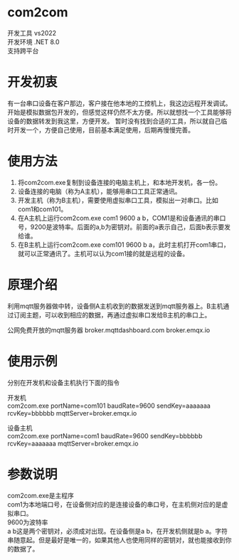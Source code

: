 ﻿# com2com
开发工具 vs2022  
开发环境 .NET 8.0  
支持跨平台

# 开发初衷
有一台串口设备在客户那边，客户接在他本地的工控机上，我这边远程开发调试。开始是模拟数据包开发的，但感觉这样仍然不太方便。所以就想找一个工具能够将设备的数据转发到我这里，方便开发。
暂时没有找到合适的工具，所以就自己临时开发一个，方便自己使用，目前基本满足使用，后期再慢慢完善。


# 使用方法
1. 将com2com.exe复制到设备连接的电脑主机上，和本地开发机，各一份。  
2. 设备连接的电脑（称为A主机），能够用串口工具正常通讯。  
3. 开发主机（称为B主机），需要使用虚拟串口工具，模拟出一对串口。比如com1和com101。  
4. 在A主机上运行com2com.exe com1 9600 a b，COM1是和设备通讯的串口号，9200是波特率。后面的a,b为密钥对。前面的a表示自己，后面b表示要发给谁。
5. 在B主机上运行com2com.exe com101 9600 b a，此时主机打开com1串口，就可以正常通讯了。主机可以认为com1接的就是远程的设备。


# 原理介绍
利用mqtt服务器做中转，设备侧A主机收到的数据发送到mqtt服务器上。B主机通过订阅主题，可以收到相应的数据，再通过虚拟串口发给B主机的串口上。

公网免费开放的mqtt服务器
broker.mqttdashboard.com
broker.emqx.io


# 使用示例
分别在开发机和设备主机执行下面的指令

开发机  
com2com.exe portName=com101 baudRate=9600 sendKey=aaaaaaa rcvKey=bbbbbb mqttServer=broker.emqx.io

设备主机  
com2com.exe portName=com1 baudRate=9600 sendKey=bbbbbb rcvKey=aaaaaaa mqttServer=broker.emqx.io

# 参数说明

com2com.exe是主程序  
com1为本地端口号，在设备侧对应的是连接设备的串口号，在主机侧对应的是虚拟串口。  
9600为波特率  
a b这是两个密钥对，必须成对出现。在设备侧是a b，在开发机侧就是b a。字符串随意起。但是最好是唯一的，如果其他人也使用同样的密钥对，就也能接收到你的数据了。  




